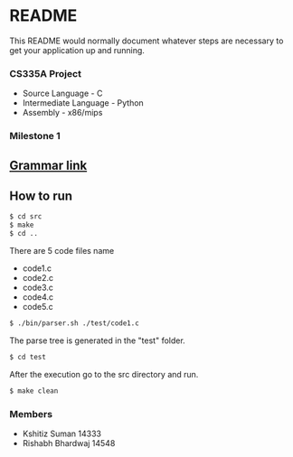 # README #

This README would normally document whatever steps are necessary to get your application up and running.
### CS335A Project 

* Source Language - C
* Intermediate Language - Python
* Assembly - x86/mips

### Milestone 1

## [Grammar link](http://www.quut.com/c/ANSI-C-grammar-y.html)
## How to run 
```sh
$ cd src
$ make 
$ cd ..
```
There are 5 code files name
* code1.c
* code2.c
* code3.c
* code4.c
* code5.c
```sh
$ ./bin/parser.sh ./test/code1.c
```
The parse tree is generated in the "test" folder.
```sh
$ cd test
```

After the execution go to the src directory and run.
```sh
$ make clean
```

### Members
* Kshitiz Suman 14333
* Rishabh Bhardwaj 14548